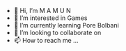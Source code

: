 - 👋 Hi, I’m M A M U N
- 👀 I’m interested in Games
- 🌱 I’m currently learning Pore Bolbani
- 💞️ I’m looking to collaborate on 
- 📫 How to reach me ...

<!---
mamun404cyber/mamun404cyber is a ✨ special ✨ repository because its `README.md` (this file) appears on your GitHub profile.
You can click the Preview link to take a look at your changes.
--->
